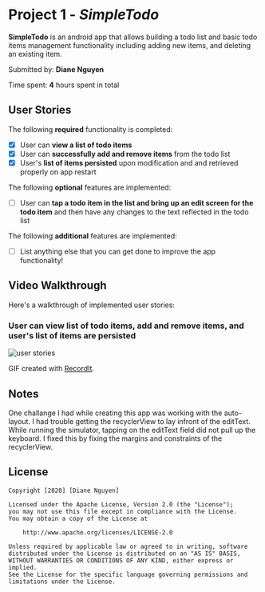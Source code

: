 # Project 1 - *SimpleTodo*

**SimpleTodo** is an android app that allows building a todo list and basic todo items management functionality including adding new items, and deleting an existing item.

Submitted by: **Diane Nguyen**

Time spent: **4** hours spent in total

## User Stories

The following **required** functionality is completed:

* [x] User can **view a list of todo items**
* [x] User can **successfully add and remove items** from the todo list
* [x] User's **list of items persisted** upon modification and and retrieved properly on app restart

The following **optional** features are implemented:

* [ ] User can **tap a todo item in the list and bring up an edit screen for the todo item** and then have any changes to the text reflected in the todo list

The following **additional** features are implemented:

* [ ] List anything else that you can get done to improve the app functionality!

## Video Walkthrough

Here's a walkthrough of implemented user stories:
### User can view list of todo items, add and remove items, and user's list of items are persisted
<img src='http://g.recordit.co/PmJd4SoCL5.gif' title='user stories' width='' alt='user stories' />

GIF created with [RecordIt](https://recordit.co/).

## Notes

One challange I had while creating this app was working with the auto-layout. I had trouble getting the recyclerView to lay infront of
the editText. While running the simulator, tapping on the editText field did not pull up the keyboard. I fixed this by fixing the margins and 
constraints of the recyclerView.

## License

    Copyright [2020] [Diane Nguyen]

    Licensed under the Apache License, Version 2.0 (the "License");
    you may not use this file except in compliance with the License.
    You may obtain a copy of the License at

        http://www.apache.org/licenses/LICENSE-2.0

    Unless required by applicable law or agreed to in writing, software
    distributed under the License is distributed on an "AS IS" BASIS,
    WITHOUT WARRANTIES OR CONDITIONS OF ANY KIND, either express or implied.
    See the License for the specific language governing permissions and
    limitations under the License.
